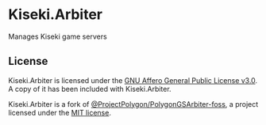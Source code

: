 # Kiseki.Arbiter

Manages Kiseki game servers

## License

Kiseki.Arbiter is licensed under the [GNU Affero General Public License v3.0](https://www.gnu.org/licenses/agpl-3.0.md). A copy of it has been included with Kiseki.Arbiter.

Kiseki.Arbiter is a fork of [@ProjectPolygon/PolygonGSArbiter-foss](https://github.com/ProjectPolygon/PolygonGSArbiter-foss), a project licensed under the [MIT license](https://github.com/ProjectPolygon/PolygonGSArbiter-foss/blob/main/LICENSE).
